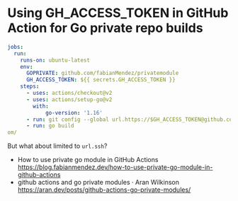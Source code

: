 # Using GH_ACCESS_TOKEN in GitHub Action for Go private repo builds

```yaml
jobs:
  run:
    runs-on: ubuntu-latest
    env:
      GOPRIVATE: github.com/fabianMendez/privatemodule
      GH_ACCESS_TOKEN: ${{ secrets.GH_ACCESS_TOKEN }}
    steps:
      - uses: actions/checkout@v2
      - uses: actions/setup-go@v2
        with:
            go-version: '1.16'
      - run: git config --global url.https://$GH_ACCESS_TOKEN@github.com/.insteadOf https://github.com
      - run: go build
om/

```

But what about limited to `url.ssh`?

* How to use private go module in GitHub Actions  
  <https://blog.fabianmendez.dev/how-to-use-private-go-module-in-github-actions>
* github actions and go private modules · Aran Wilkinson  
  <https://aran.dev/posts/github-actions-go-private-modules/>
